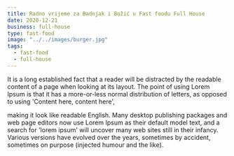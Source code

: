 ```yaml
---
title: Radno vrijeme za Badnjak i Božić u Fast foodu Full House
date: 2020-12-21
business: full-house
type: fast-food
image: "../../images/burger.jpg"
tags:
  - fast-food
  - full-house
---
```


It is a long established fact that a reader will be distracted by the readable content of a page when looking at its layout. The point of using Lorem Ipsum is that it has a more-or-less normal distribution of letters, as opposed to using 'Content here, content here',

making it look like readable English. Many desktop publishing packages and web page editors now use Lorem Ipsum as their default model text, and a search for 'lorem ipsum' will uncover many web sites still in their infancy. Various versions have evolved over the years, sometimes by accident, sometimes on purpose (injected humour and the like).
